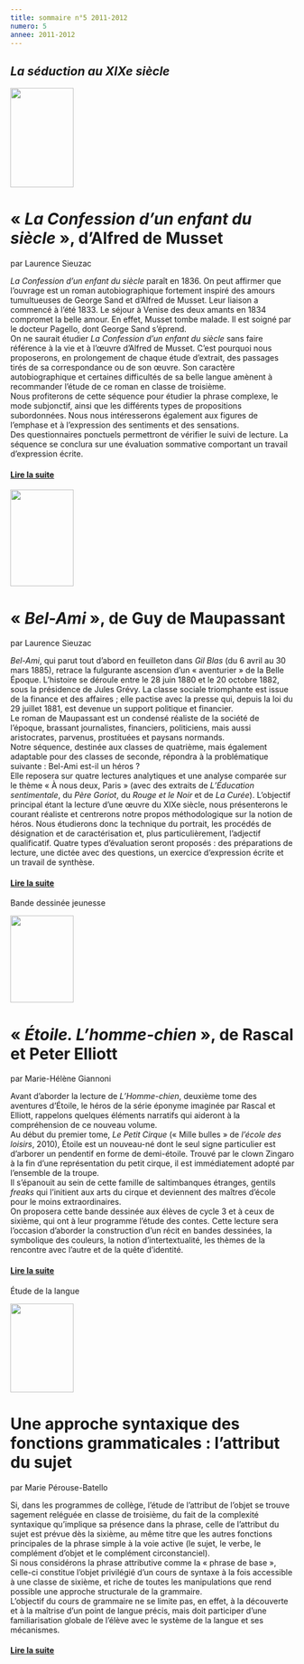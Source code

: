 ```yaml
---
title: sommaire n°5 2011-2012
numero: 5
annee: 2011-2012
---
```


<h2><strong><em>La séduction au XIXe siècle</em></strong></h2>

<div class="article">
<img src="/pages/static/sommaires/images/1_musset_confession.jpg" width="112" height="176" class="image" />
<h1>« <em>La Confession d’un enfant du siècle</em> », d’Alfred de Musset</h1>
<p>par Laurence Sieuzac</p>
<p class="aligner"><em>La Confession d’un enfant du siècle</em> paraît en 1836. On peut affirmer que l’ouvrage est un roman autobiographique fortement inspiré des amours tumultueuses de George Sand et d’Alfred de Musset. Leur liaison a commencé à l’été 1833. Le séjour à Venise des deux amants en 1834 compromet la belle amour. En effet, Musset tombe malade. Il est soigné par le docteur Pagello, dont George Sand s’éprend.<br />
On ne saurait étudier <em>La Confession d’un enfant du siècle</em> sans faire référence à la vie et à l’œuvre d’Alfred de Musset. C’est pourquoi nous proposerons, en prolongement de chaque étude d’extrait, des passages tirés de sa correspondance ou de son œuvre. 
Son caractère autobiographique et certaines difficultés de sa belle langue amènent à recommander l’étude de ce roman en classe de troisième.<br />
Nous profiterons de cette séquence pour étudier la phrase complexe, le mode subjonctif, ainsi que les différents types de propositions subordonnées. Nous nous intéresserons également aux figures de l’emphase et à l’expression des sentiments et des sensations. <br />
Des questionnaires ponctuels permettront de vérifier le suivi de lecture. La séquence se conclura sur une évaluation sommative comportant un travail d’expression écrite.</p>
<h4><a href="/articles">Lire la suite </a></h4>
</div>
<div class="article">
  <img src="/pages/static/sommaires/images/2_maupassant_bel_ami.jpg" width="112" height="171" class="image" />
  <h1>« <em>Bel-Ami</em> », de Guy de Maupassant</h1>
<p>par Laurence Sieuzac</p>
<p class="aligner"><em>Bel-Ami</em>, qui parut tout d’abord en feuilleton dans <em>Gil Blas</em> (du 6 avril au 30 mars 1885), retrace la fulgurante ascension d’un « aventurier » de la Belle Époque. L’histoire se déroule entre le 28 juin 1880 et le 20 octobre 1882, sous la présidence de Jules Grévy. La classe sociale triomphante est issue de la finance et des affaires ; elle pactise avec la presse qui, depuis la loi du 29 juillet 1881, est devenue un support politique et financier.<br />
Le roman de Maupassant est un condensé réaliste de la société de l’époque, brassant journalistes, financiers, politiciens, mais aussi aristocrates, parvenus, prostituées et paysans normands. <br />
Notre séquence, destinée aux classes de quatrième, mais également adaptable pour des classes de seconde, répondra à la problématique suivante : Bel-Ami est-il un héros ? <br />
Elle reposera sur quatre lectures analytiques et une analyse comparée sur le thème « À nous deux, Paris » (avec des extraits de <em>L’Éducation sentimentale</em>, du <em>Père Goriot</em>, du <em>Rouge et le Noir</em> et de <em>La Curée</em>). L’objectif principal étant la lecture d’une œuvre du XIXe siècle, nous présenterons le courant réaliste et centrerons notre propos méthodologique sur la notion de héros. 
Nous étudierons donc la technique du portrait, les procédés de désignation et de caractérisation et, plus particulièrement, l’adjectif qualificatif. Quatre types d’évaluation seront proposés : des préparations de lecture, une dictée avec des questions, un exercice d’expression écrite et un travail de synthèse.</p>
<h4><a href="/articles">Lire la suite </a></h4>
</div>
<p class="centre">Bande dessinée jeunesse</p>
<div class="article">
  <img src="/pages/static/sommaires/images/3_rascal_elliott_etoile.jpg" width="112" height="154" class="image" />
  <h1>« <em>Étoile. L’homme-chien</em> », de Rascal et Peter Elliott</h1>
<p>par Marie-Hélène Giannoni</p>
<p class="aligner">Avant d’aborder la lecture de <em>L’Homme-chien</em>, deuxième tome des aventures d’Étoile, le héros de la série éponyme imaginée par Rascal et Elliott, rappelons quelques éléments narratifs qui aideront à la compréhension de ce nouveau volume. <br />
Au début du premier tome, <em>Le Petit Cirque</em> (« Mille bulles » de <em>l’école des loisirs</em>, 2010), Étoile est un nouveau-né dont le seul signe particulier est d’arborer un pendentif en forme de demi-étoile. Trouvé par le clown Zingaro à la fin d’une représentation du petit cirque, il est immédiatement adopté par l’ensemble de la troupe. <br />
Il s’épanouit au sein de cette famille de saltimbanques étranges, gentils <em>freaks</em> qui l’initient aux arts du cirque et deviennent des maîtres d’école pour le moins extraordinaires.<br />
On proposera cette bande dessinée aux élèves de cycle 3 et à ceux de sixième, qui ont à leur programme l’étude des contes. Cette lecture sera l’occasion d’aborder la construction d’un récit en bandes dessinées, la symbolique des couleurs, la notion d’intertextualité, les thèmes de la rencontre avec l’autre et de la quête d’identité.</p>
<h4><a href="/articles">Lire la suite </a></h4>
</div>
<p class="centre">Étude de la langue</p>
<div class="article"> <img src="/pages/static/sommaires/images/4_grammaire_des_grammaires.jpg" width="112" height="157" class="image" />
  <h1>Une approche syntaxique des fonctions grammaticales : l’attribut du sujet</h1>
  <p>par Marie Pérouse-Batello</p>
  <p class="aligner">Si, dans les programmes de collège, l’étude de l’attribut de l’objet se trouve sagement reléguée en classe de troisième, du fait de la complexité syntaxique qu’implique sa présence dans la phrase, celle de l’attribut du sujet est prévue dès la sixième, au même titre que les autres fonctions principales de la phrase simple à la voie active (le sujet, le verbe, le complément d’objet et le complément circonstanciel).<br />
Si nous considérons la phrase attributive comme la « phrase de base », celle-ci constitue l’objet privilégié d’un cours de syntaxe à la fois accessible à une classe de sixième, et riche de toutes les manipulations que rend possible une approche structurale de la grammaire.<br />
L’objectif du cours de grammaire ne se limite pas, en effet, à la découverte et à la maîtrise d’un point de langue précis, mais doit participer d’une familiarisation globale de l’élève avec le système de la langue et ses mécanismes.</p>
  <h4><a href="/articles">Lire la suite</a></h4>
</div>



</div>
